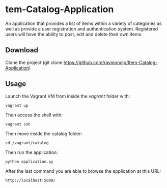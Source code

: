 # tem-Catalog-Application

An application that provides a list of items within a variety of categories as well as provide a user registration and authentication system. Registered users will have the ability to post, edit and delete their own items.

## Download
Clone the project (git clone https://github.com/raymondjo/Item-Catalog-Application)
## Usage

Launch the Vagrant VM from inside the *vagrant* folder with:

`vagrant up`

Then access the shell with:

`vagrant ssh`

Then move inside the catalog folder:

`cd /vagrant/catalog`

Then run the application:

`python application.py`

After the last command you are able to browse the application at this URL:

`http://localhost:5000/`
